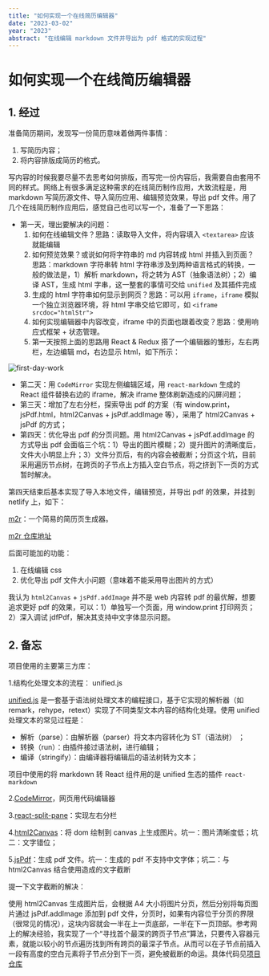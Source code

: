 ```yaml
---
title: "如何实现一个在线简历编辑器"
date: "2023-03-02"
year: "2023"
abstract: "在线编辑 markdown 文件并导出为 pdf 格式的实现过程"
---
```


# 如何实现一个在线简历编辑器

## 1. 经过

准备简历期间，发现写一份简历意味着做两件事情：

  1. 写简历内容；
  2. 将内容排版成简历的格式。

写内容的时候我要尽量不去思考如何排版，而写完一份内容后，我需要自由套用不同的样式。网络上有很多满足这种需求的在线简历制作应用，大致流程是，用 markdown 写简历源文件、导入简历应用、编辑预览效果，导出 pdf 文件。用了几个在线简历制作应用后，感觉自己也可以写一个，准备了一下思路：
  - 第一天，理出要解决的问题：
    1. 如何在线编辑文件？思路：读取导入文件，将内容填入 `<textarea>` 应该就能编辑
    2. 如何预览效果？或说如何将字符串的 md 内容转成 html 并插入到页面？思路：markdown 字符串转 html 字符串涉及到两种语言格式的转换，一般的做法是，1）解析 markdown，将之转为 AST（抽象语法树）；2）编译 AST，生成 html 字串，这一整套的事情可交给 `unified` 及其插件完成
    3. 生成的 html 字符串如何显示到网页？思路：可以用 `iframe`，`iframe` 模拟一个独立浏览器环境，将 html 字串交给它即可，如 `<iframe srcdoc="htmlStr">`
    4. 如何实现编辑器中内容改变，iframe 中的页面也跟着改变？思路：使用响应式框架 + 状态管理。
    5. 第一天按照上面的思路用 React & Redux 搭了一个编辑器的雏形，左右两栏，左边编辑 md，右边显示 html，如下所示：

![first-day-work](https://user-images.githubusercontent.com/20923112/222759116-b3f1bc9c-7535-40c4-b042-f9ceef74e852.gif)
  
  - 第二天：用 `CodeMirror` 实现左侧编辑区域，用 `react-markdown` 生成的 React 组件替换右边的 iframe，解决 iframe 整体刷新造成的闪屏问题；
  - 第三天：增加了左右分栏，探索导出 pdf 的方案（有 window.print，jsPdf.html，html2Canvas + jsPdf.addImage 等），采用了 html2Canvas + jsPdf 的方式；
  - 第四天：优化导出 pdf 的分页问题。用 html2Canvas + jsPdf.addImage 的方式导出 pdf 会面临三个坑：1）导出的图片模糊；2）提升图片的清晰度后，文件大小明显上升；3）文件分页后，有的内容会被截断；分页这个坑，目前采用遍历节点树，在跨页的子节点上方插入空白节点，将之挤到下一页的方式暂时解决。

第四天结束后基本实现了导入本地文件，编辑预览，并导出 pdf 的效果，并挂到 netlify 上，如下：

[m2r](m2r.netlify.app)：一个简易的简历页生成器。

[m2r 仓库地址](https://github.com/went2/markdown-to-resume)

后面可能加的功能：
  1. 在线编辑 css
  2. 优化导出 pdf 文件大小问题（意味着不能采用导出图片的方式）

我认为 `html2Canvas` + `jsPdf.addImage` 并不是 web 内容转 pdf 的最优解，想要追求更好 pdf 的效果，可以：1）单独写一个页面，用 window.print 打印网页；2）深入调试 jdfPdf，解决其支持中文字体显示问题。

## 2. 备忘

项目使用的主要第三方库：

1.结构化处理文本的流程： unified.js

[unified.js](https://unifiedjs.com/) 是一套基于语法树处理文本的编程接口，基于它实现的解析器（如 remark，rehype，retext）实现了不同类型文本内容的结构化处理。使用 unified 处理文本的常见过程是：

  - 解析（parse）：由解析器（parser）将文本内容转化为 ST（语法树） ；
  - 转换（run）：由插件接过语法树，进行编辑；
  - 编译（stringify）：由编译器将编辑后的语法树转为文本；

项目中使用的将 markdown 转 React 组件用的是 unified 生态的插件 `react-markdown`

2.[CodeMirror](https://codemirror.net/)，网页用代码编辑器

3.[react-split-pane](https://github.com/tomkp/react-split-pane)：实现左右分栏

4.[html2Canvas](html2canvas.hertzen.com)：将 dom 绘制到 canvas 上生成图片。坑一：图片清晰度低；坑二：文字错位；

5.[jsPdf](https://github.com/parallax/jsPDF)：生成 pdf 文件。坑一：生成的 pdf 不支持中文字体；坑二：与 html2Canvas 结合使用造成的文字截断

提一下文字截断的解决：

使用 html2Canvas 生成图片后，会根据 A4 大小将图片分页，然后分别将每页图片通过 jsPdf.addImage 添加到 pdf 文件，分页时，如果有内容位于分页的界限（很常见的情况），这块内容就会一半在上一页底部，一半在下一页顶部。参考网上的解决经验，我实现了一个“寻找首个最深的跨页子节点”算法，只要传入容器元素，就能以较小的节点遍历找到所有跨页的最深子节点。从而可以在子节点前插入一段有高度的空白元素将子节点分到下一页，避免被截断的命运。具体代码见[项目仓库](https://github.com/went2/markdown-to-resume)